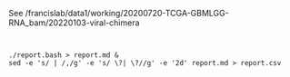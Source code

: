 

See /francislab/data1/working/20200720-TCGA-GBMLGG-RNA_bam/20220103-viral-chimera




```


./report.bash > report.md &
sed -e 's/ | /,/g' -e 's/ \?| \?//g' -e '2d' report.md > report.csv



```



